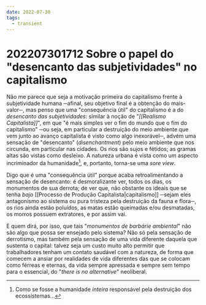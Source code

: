 ```yaml
---
date: 2022-07-30
tags:
  - transient
---
```

# 202207301712 Sobre o papel do "desencanto das subjetividades" no capitalismo
Não me parece que seja a motivação primeira do capitalismo frente à subjetividade humana ─afinal, seu objetivo final é a obtenção do mais-valor─, mas penso que uma "consequência útil" do capitalismo é a do *desencanto das subjetividades*: similar à noção de "*[[Realismo Capitalista]]*", em que "é mais simples ver o fim do mundo que o fim do capitalismo" ─ou seja, em particular a destruição do meio ambiente que vem junto ao avanço capitalista é visto como algo inexorável─, advém uma sensação de "desencanto" (*disenchantment*) pelo meio ambiente que nos circunda, em particular nas cidades. Os rios são sujos e fétidos; as gramas altas são vistas como desleixo. A natureza urbana é vista como um aspecto incriminador da humanidade[^1], e, portanto, torna-se uma *sore view*. 

Digo que é uma "consequência útil" porque acaba retroalimentando a sensação de desencanto: é desmoralizante ver, todos os dias, os monumentos de sua derrota; de ver que, não obstante os ideais que se tenha *bajo* [[Processo de Produção Capitalista|capitalismo]] ─sejam eles antagonismo ao sistema ou pura tristeza pela destruição da fauna e flora─, os rios ainda estão poluídos, as matas estão queimadas e/ou desmatadas, os morros possuem extratores, e por assim vai. 

E quem dirá, por isso, que tais "*monumentos de barbárie ambiental*" não são algo que possa ser ensejado pelo sistema? Não só pela sensação de derrotismo, mas também pela sensação de uma vida diferente daquela que sustenta o capital: talvez seja um custo muito alto permitir que trabalhadores tenham um contato saudável com a natureza, de forma que comecem a ansiar por realidades de vida diferentes das que se colocam como férreas e eternas, da vida sempre apressada e sempre sem tempo para o essencial, do "*there is no alternative*" neoliberal.

[^1]: Como se fosse a humanidade *inteira* responsável pela destruição dos ecossistemas...